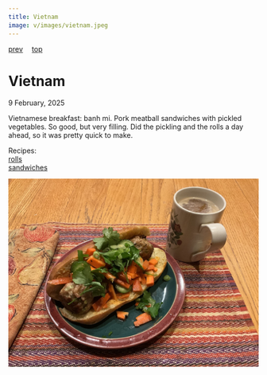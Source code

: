 ```yaml
---
title: Vietnam
image: v/images/vietnam.jpeg
---
```

[prev](venezuela.md)&emsp;
[top](../index.md)&emsp;
# Vietnam
9 February, 2025

Vietnamese breakfast: banh mi. Pork meatball sandwiches with pickled
vegetables. So good, but very filling. Did the pickling and the rolls
a day ahead, so it was pretty quick to make.

Recipes:<br>
[rolls](https://kickassbaker.com/vietnamese-bread-recipe/)<br>
[sandwiches](https://houseofnasheats.com/banh-mi/)<br>

![breakfast](images/vietnam.jpeg)
